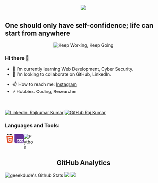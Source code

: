 <h1 align="center">
  <a href="https://git.io/typing-svg">
    <img src="https://readme-typing-svg.herokuapp.com/?lines=Greetings,Programmers!👋;I'm+Raj+Kumar...;This+is+my+profile!&center=true&size=30">
  </a>
</h1>

## One should only have self-confidence; life can start from anywhere

<div id="header" align="center">
  <img src="https://media.giphy.com/media/aer096d3vD4rYVsgNn/giphy.gif" width="400" alt="Keep Working, Keep Going"/>
</div>

### Hi there 👋

- 🌱 I’m currently learning Web Development, Cyber Security.
- 👯 I’m looking to collaborate on GitHub, LinkedIn.
<!--
- 🤔 I’m looking for help with C-->
- 📫 How to reach me: [Instagram](https://www.instagram.com/_raj_kumar_09)
- ⚡ Hobbies: Coding, Researcher
<br />

[![Linkedin: Rajkumar Kumar](https://img.shields.io/badge/-rajkumar-blue?style=flat-square&logo=Linkedin&logoColor=white&link=https://linkedin.com/in/rajkumar-chaturvedi)](https://linkedin.com/in/rajkumar-chaturvedi)
[![GitHub Raj Kumar](https://img.shields.io/github/followers/RajWebdeveloper-coder?label=follow&style=social)](https://github.com/RajWebdeveloper-coder)

### Languages and Tools:

<img align="left" alt="HTML5" width="30px" src="https://raw.githubusercontent.com/github/explore/80688e429a7d4ef2fca1e82350fe8e3517d3494d/topics/html/html.png" />
<img align="left" alt="CSS 3" width="30px" src="https://raw.githubusercontent.com/github/explore/80688e429a7d4ef2fca1e82350fe8e3517d3494d/topics/css/css.png" />
<img align="left" alt="Python" width="30px" src="https://img.icons8.com/color/48/000000/python--v1.png"/>

<br/><br/><br/>

<h2 align="center">GitHub Analytics</h2>
<p >
  <img width="40%" alt="geeekdude's Github Stats" src="https://github-readme-stats.vercel.app/api?username=geeekdude&show_icons=true&hide_border=true&theme=algolia"/>
  <img width="40%" src="https://github-readme-stats-eight-theta.vercel.app/api/top-langs/?username=geeekdude&layout=compact&langs_count=8&theme=algolia"/>
  <img width="40%" src="https://github-readme-streak-stats.herokuapp.com/?user=geeekdude&show_icons=true&locale=en&layout=compact&theme=algolia&line_height=0" />
</p>
